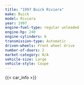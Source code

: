 ```yaml
---
title: "1997 Buick Riviera"
make: Buick
model: Riviera
year: 1997
engine-fuel-type: regular unleaded
engine-hp: 240
engine-cylinders: 6
transmission-type: Automatic
driven-wheels: Front wheel drive
number-of-doors: 2
market-category: N/A
vehicle-size: Large
vehicle-style: Coupe
---
```


{{< car_info >}}
